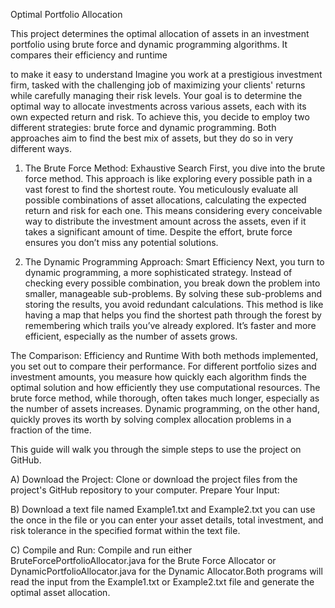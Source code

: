 Optimal Portfolio Allocation

This project determines the optimal allocation of assets in an investment portfolio using brute force and dynamic programming algorithms. 
It compares their efficiency and runtime



to make it easy to understand Imagine you work at a prestigious investment firm, tasked with the challenging job of maximizing your clients' returns while carefully managing their risk levels.
Your goal is to determine the optimal way to allocate investments across various assets, each with its own expected return and risk.
To achieve this, you decide to employ two different strategies: brute force and dynamic programming. Both approaches aim to find the best mix of assets, but they do so in very different ways.


1) The Brute Force Method: Exhaustive Search
First, you dive into the brute force method. This approach is like exploring every possible path in a vast forest to find the shortest route. You meticulously evaluate all possible combinations of asset allocations, calculating the expected return and risk for each one. This means considering every conceivable way to distribute the investment amount across the assets, even if it takes a significant amount of time. Despite the effort, brute force ensures you don’t miss any potential solutions.


2) The Dynamic Programming Approach: Smart Efficiency
Next, you turn to dynamic programming, a more sophisticated strategy. Instead of checking every possible combination, you break down the problem into smaller, manageable sub-problems. By solving these sub-problems and storing the results, you avoid redundant calculations. This method is like having a map that helps you find the shortest path through the forest by remembering which trails you’ve already explored. It’s faster and more efficient, especially as the number of assets grows.












The Comparison: Efficiency and Runtime
With both methods implemented, you set out to compare their performance. For different portfolio sizes and investment amounts, you measure how quickly each algorithm finds the optimal solution and how efficiently they use computational resources. The brute force method, while thorough, often takes much longer, especially as the number of assets increases. Dynamic programming, on the other hand, quickly proves its worth by solving complex allocation problems in a fraction of the time.






This guide will walk you through the simple steps to use the project on GitHub.

A) Download the Project:
Clone or download the project files from the project's GitHub repository to your computer.
Prepare Your Input:





B) Download a text file named Example1.txt and Example2.txt
you can use the once in the file or you can enter your asset details, total investment, and risk tolerance in the specified format within the text file.




C) Compile and Run:
Compile and run either BruteForcePortfolioAllocator.java for the Brute Force Allocator or DynamicPortfolioAllocator.java for the Dynamic Allocator.Both programs will read the input from the Example1.txt or Example2.txt file and generate the optimal asset allocation.





















